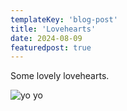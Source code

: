 ```yaml
---
templateKey: 'blog-post'
title: 'Lovehearts'
date: 2024-08-09
featuredpost: true
---
```


Some lovely lovehearts.

![yo yo](/assets/images/2024/20240809_205646.jpg)
